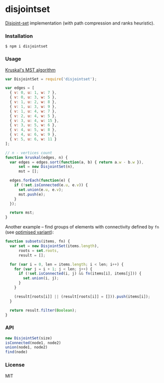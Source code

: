 # disjointset

[Disjoint-set](https://en.wikipedia.org/wiki/Disjoint-set_data_structure) implementation (with path compression and ranks heuristic).

### Installation

    $ npm i disjointset

### Usage

[Kruskal's MST algorithm](https://en.wikipedia.org/wiki/Kruskal%27s_algorithm)

```js
var DisjointSet = require('disjointset');

var edges = [
  { v: 0, u: 1, w: 7 },
  { v: 0, u: 3, w: 5 },
  { v: 1, u: 2, w: 8 },
  { v: 1, u: 3, w: 9 },
  { v: 1, u: 4, w: 7 },
  { v: 2, u: 4, w: 5 },
  { v: 3, u: 4, w: 15 },
  { v: 3, u: 5, w: 6 },
  { v: 4, u: 5, w: 8 },
  { v: 4, u: 6, w: 9 },
  { v: 5, u: 6, w: 11 }
];

// n - vertices count
function kruskal(edges, n) {
  var edges = edges.sort(function(a, b) { return a.w - b.w }),
      set = new DisjointSet(n),
      mst = [];

  edges.forEach(function(e) {
    if (!set.isConnected(e.u, e.v)) {
      set.union(e.u, e.v);
      mst.push(e);
    }
  });

  return mst;
}
```

Another example – find groups of elements with connectivity defined by `fn` (see [optimised variant](https://github.com/kolesnikovde/subsets)):
```js
function subsets(items, fn) {
  var set = new DisjointSet(items.length),
      roots = set.roots,
      result = [];

  for (var i = 0, len = items.length; i < len; i++) {
    for (var j = i + 1; j < len; j++) {
      if (!set.isConnected(i, j) && fn(items[i], items[j])) {
        set.union(i, j);
      }
    }

    (result[roots[i]] || (result[roots[i]] = [])).push(items[i]);
  }

  return result.filter(Boolean);
}
```

### API

```js
new DisjointSet(size)
isConnected(node1, node2)
union(node1, node2)
find(node)
```

### License

MIT
